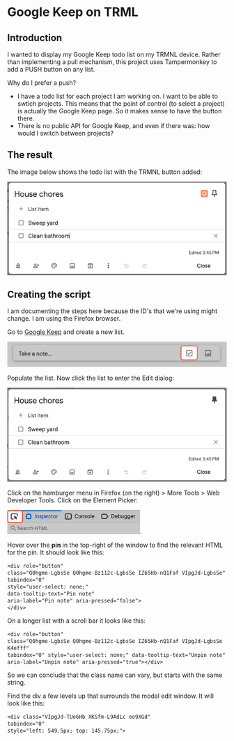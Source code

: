# Google Keep on TRML
## Introduction
I wanted to display my Google Keep todo list on my TRMNL device. Rather than implementing a pull mechanism, this project uses Tampermonkey to add a PUSH button on any list.

Why do I prefer a push?
- I have a todo list for each project I am working on. I want to be able to swtich projects. This means that the point of control (to select a project) is actually the Google Keep page. So it makes sense to have the button there.
- There is no public API for Google Keep, and even if there was: how would I switch between projects?

## The result
The image below shows the todo list with the TRMNL button added:

![House chores](images/list-0.png)

## Creating the script
I am documenting the steps here because the ID's that we're using might change. I am using the Firefox browser.

Go to [Google Keep](https://keep.google.com/#home) and create a new list.

![Create list image](images/create-list.png)

Populate the list. Now click the list to enter the Edit dialog:

![House chores](images/list-1.png)

Click on the hamburger menu in Firefox (on the right) > More Tools > Web Developer Tools.
Click on the Element Picker:

![element picker](images/element-picker.png).

Hover over the **pin** in the top-right of the window to find the relevant HTML for the pin. It should look like this:

```
<div role="button"
class="Q0hgme-LgbsSe Q0hgme-Bz112c-LgbsSe IZ65Hb-nQ1Faf VIpgJd-LgbsSe"
tabindex="0"
style="user-select: none;"
data-tooltip-text="Pin note"
aria-label="Pin note" aria-pressed="false">
</div>
```
On a longer list with a scroll bar it looks like this:

```
<div role="button"
class="Q0hgme-LgbsSe Q0hgme-Bz112c-LgbsSe IZ65Hb-nQ1Faf VIpgJd-LgbsSe K4efff"
tabindex="0" style="user-select: none;" data-tooltip-text="Unpin note" aria-label="Unpin note" aria-pressed="true"></div>
```
So we can conclude that the class name can vary, but starts with the same string.

Find the div a few levels up that surrounds the modal edit window. It will look like this:

```
<div class="VIpgJd-TUo6Hb XKSfm-L9AdLc eo9XGd"
tabindex="0" 
style="left: 549.5px; top: 145.75px;">
```


